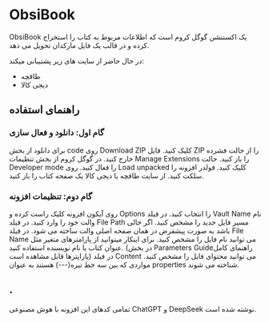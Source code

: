 # ObsiBook

ObsiBook یک اکستنشن گوگل کروم است که اطلاعات مربوط به کتاب را استخراج کرده و در قالب یک فایل مارکدان تحویل می دهد.

در حال حاضر از سایت های زیر پشتیبانی میکند:
- طاقچه
- دیجی کالا

## راهنمای استفاده
### گام اول: دانلود و فعال سازی
برای دانلود از بخش code روی Download ZIP کلیک کنید.
فایل ZIP را از حالت فشرده خارج کنید.
در گوگل کروم از بخش تنظیمات Manage Extensions را باز کنید.
حالت Developer mode را فعال کنید.
روی Load unpacked کلیک کنید.
فولدر افزونه را سلکت کنید.
از سایت طاقچه یا دیجی کالا یک صفحه کتاب را باز کنید.


### گام دوم: تنظیمات افزونه
روی آیکون افزونه کلیک راست کرده و Options را انتخاب کنید.
در فیلد Vault Name نام والت خود را وارد کنید.
در فیلد File Path مسیر فایل جدید را مشخص کنید. اگر خالی باشد به صورت پیشفرض در همان صفحه اصلی والت ساخته می شود.
در فیلد File Name می توانید نام فایل را مشخص کنید. برای اینکار میتوانید از پارامترهای متغیر مثل عنوان کتاب یا نام نویسنده استفاده کنید. (در بخش Parameters Guideراهنمای کامل پاراپترها قابل مشاهده است)
در فیلد Content می توانید محتوای فایل را مشخص کنید. مواردی که بین سه خط تیره(---) هستند به عنوان properties شناخته می شوند.


## .
تمامی کدهای این افزونه با هوش مصنوعی ChatGPT و DeepSeek نوشته شده است.